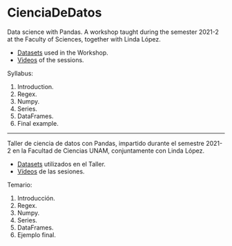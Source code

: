 # CienciaDeDatos

Data science with Pandas. A workshop taught during the semester 2021-2 at the Faculty of Sciences, together with Linda López.
* [Datasets](https://drive.google.com/drive/folders/1sIq-tq2JQlvyC21SybpWaDs_G8bToMfz?usp=sharing) used in the Workshop.
* [Videos](https://drive.google.com/drive/folders/1Wa0fPzy52E7np8DOOqxQ1omOSTw2HuoE?usp=sharing) of the sessions.

Syllabus:
1. Introduction.
2. Regex.
3. Numpy.
4. Series.
5. DataFrames.
6. Final example.
___________________________________________________________________________________________________________________________
Taller de ciencia de datos con Pandas, impartido durante el semestre 2021-2 en la Facultad de Ciencias UNAM, conjuntamente con Linda López. 
* [Datasets](https://drive.google.com/drive/folders/1sIq-tq2JQlvyC21SybpWaDs_G8bToMfz?usp=sharing) utilizados en el Taller.
* [Vídeos](https://drive.google.com/drive/folders/1Wa0fPzy52E7np8DOOqxQ1omOSTw2HuoE?usp=sharing) de las sesiones.

Temario:
1. Introducción.
2. Regex.
3. Numpy.
4. Series.
5. DataFrames.
6. Ejemplo final.
